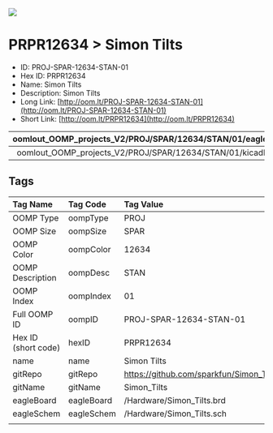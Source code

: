 


  
![][im]
# PRPR12634 > Simon Tilts

- ID: PROJ-SPAR-12634-STAN-01
- Hex ID: PRPR12634
- Name: Simon Tilts
- Description: Simon Tilts
- Long Link: [http://oom.lt/PROJ-SPAR-12634-STAN-01](http://oom.lt/PROJ-SPAR-12634-STAN-01)
- Short Link: [http://oom.lt/PRPR12634](http://oom.lt/PRPR12634)
  

|oomlout_OOMP_projects_V2/PROJ/SPAR/12634/STAN/01/eagleImage.png|oomlout_OOMP_projects_V2/PROJ/SPAR/12634/STAN/01/eagleSchemImage.png|oomlout_OOMP_projects_V2/PROJ/SPAR/12634/STAN/01/kicadPcb3dFront.png|oomlout_OOMP_projects_V2/PROJ/SPAR/12634/STAN/01/kicadPcb3dBack.png|
| :---: | :---: | :---: | :---: |
|oomlout_OOMP_projects_V2/PROJ/SPAR/12634/STAN/01/kicadPcb3d.png|oomlout_OOMP_projects_V2/PROJ/SPAR/12634/STAN/01/bomBack.png|oomlout_OOMP_projects_V2/PROJ/SPAR/12634/STAN/01/bomFront.png||

## Tags
  

|Tag Name|Tag Code|Tag Value|
| :--- | :--- | :--- |
|OOMP Type|oompType|PROJ|
|OOMP Size|oompSize|SPAR|
|OOMP Color|oompColor|12634|
|OOMP Description|oompDesc|STAN|
|OOMP Index|oompIndex|01|
|Full OOMP ID|oompID|PROJ-SPAR-12634-STAN-01|
|Hex ID (short code)|hexID|PRPR12634|
|name|name|Simon Tilts|
|gitRepo|gitRepo|https://github.com/sparkfun/Simon_Tilts|
|gitName|gitName|Simon_Tilts|
|eagleBoard|eagleBoard|/Hardware/Simon_Tilts.brd|
|eagleSchem|eagleSchem|/Hardware/Simon_Tilts.sch|
||||



[im]: PROJ/SPAR/12634/STAN/01/kicadPcb3d_450.png
